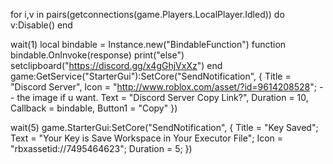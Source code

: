 for i,v in pairs(getconnections(game.Players.LocalPlayer.Idled)) do
v:Disable()
end

wait(1)
local bindable = Instance.new("BindableFunction")
function bindable.OnInvoke(response)
	print("else")
	setclipboard("https://discord.gg/x4gGhjVxXz")
end
game:GetService("StarterGui"):SetCore("SendNotification", {
	Title = "Discord Server",
	Icon = "http://www.roblox.com/asset/?id=9614208528"; -- the image if u want. 
	Text = "Discord Server Copy Link?",
	Duration = 10,
	Callback = bindable,
	Button1 = "Copy"
})


wait(5)
game.StarterGui:SetCore("SendNotification", {
Title = "Key Saved"; 
Text = "Your Key is Save Workspace in Your Executor File"; 
Icon = "rbxassetid://7495464623";
Duration = 5; 
})

